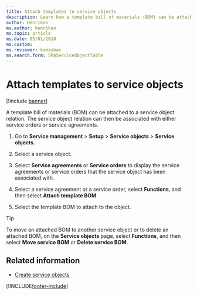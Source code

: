 ```yaml
---
title: Attach templates to service objects   
description: Learn how a template bill of materials (BOM) can be attached to a service object relation, including a step-by-step process.
author: Henrikan
ms.author: henrikan
ms.topic: article
ms.date: 05/01/2018
ms.custom:
ms.reviewer: kamaybac
ms.search.form: SMAServiceObjectTable
---
```


# Attach templates to service objects

[!include [banner](../includes/banner.md)]

A template bill of materials (BOM) can be attached to a service object relation. The service object relation can then be associated with either service orders or service agreements.

1. Go to **Service management** \> **Setup** \> **Service objects** \> **Service objects**.

2. Select a service object.

3. Select **Service agreements** or **Service orders** to display the service agreements or service orders that the service object has been associated with.

4. Select a service agreement or a service order, select **Functions**, and then select **Attach template BOM**.

5. Select the template BOM to attach to the object.

> [!TIP]
> To move an attached BOM to another service object or to delete an attached BOM, on the **Service objects** page, select **Functions**, and then select **Move service BOM** or **Delete service BOM**.

## Related information

- [Create service objects](create-service-objects.md)

[!INCLUDE[footer-include](../../includes/footer-banner.md)]
